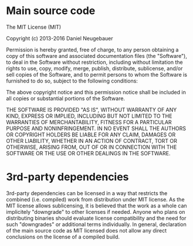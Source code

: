 # Main source code

The MIT License (MIT)

Copyright (c) 2013-2016 Daniel Neugebauer

Permission is hereby granted, free of charge, to any person obtaining a copy of this software and associated documentation files (the "Software"), to deal in the Software without restriction, including without limitation the rights to use, copy, modify, merge, publish, distribute, sublicense, and/or sell copies of the Software, and to permit persons to whom the Software is furnished to do so, subject to the following conditions:

The above copyright notice and this permission notice shall be included in all copies or substantial portions of the Software.

THE SOFTWARE IS PROVIDED "AS IS", WITHOUT WARRANTY OF ANY KIND, EXPRESS OR IMPLIED, INCLUDING BUT NOT LIMITED TO THE WARRANTIES OF MERCHANTABILITY, FITNESS FOR A PARTICULAR PURPOSE AND NONINFRINGEMENT. IN NO EVENT SHALL THE AUTHORS OR COPYRIGHT HOLDERS BE LIABLE FOR ANY CLAIM, DAMAGES OR OTHER LIABILITY, WHETHER IN AN ACTION OF CONTRACT, TORT OR OTHERWISE, ARISING FROM, OUT OF OR IN CONNECTION WITH THE SOFTWARE OR THE USE OR OTHER DEALINGS IN THE SOFTWARE.

# 3rd-party dependencies

3rd-party dependencies can be licensed in a way that restricts the combined (i.e. compiled) work from distribution under MIT license. As the MIT license allows sublicensing, it is believed that the work as a whole can implicitely "downgrade" to other licenses if needed. Anyone who plans on distributing binaries should evaluate license compatibility and the need for such "downgrades" or additional terms individually. In general, declaration of the main source code as MIT licensed does not allow any direct conclusions on the license of a compiled build.
